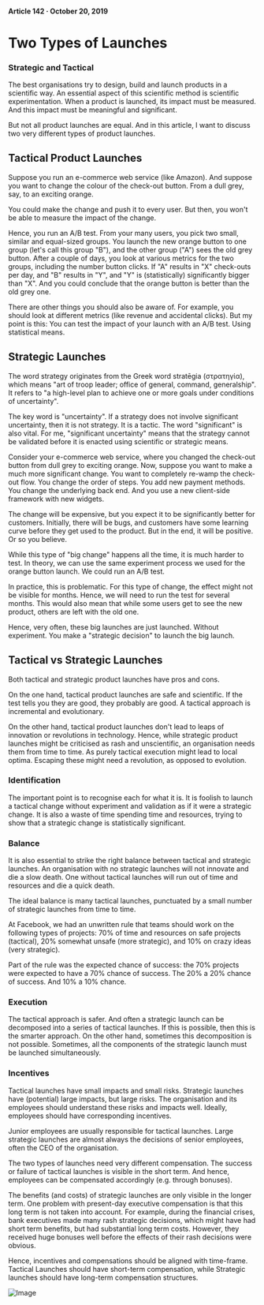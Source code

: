 #### Article 142 · October 20, 2019

# Two Types of Launches

### Strategic and Tactical

The best organisations try to design, build and launch products in a scientific way. An essential aspect of this scientific method is scientific experimentation. When a product is launched, its impact must be measured. And this impact must be meaningful and significant.

But not all product launches are equal. And in this article, I want to discuss two very different types of product launches.

## Tactical Product Launches

Suppose you run an e-commerce web service (like Amazon). And suppose you want to change the colour of the check-out button. From a dull grey, say, to an exciting orange.

You could make the change and push it to every user. But then, you won't be able to measure the impact of the change.

Hence, you run an A/B test. From your many users, you pick two small, similar and equal-sized groups. You launch the new orange button to one group (let's call this group "B"), and the other group ("A") sees the old grey button. After a couple of days, you look at various metrics for the two groups, including the number button clicks. If "A" results in "X" check-outs per day, and "B" results in "Y", and "Y" is (statistically) significantly bigger than "X". And you could conclude that the orange button is better than the old grey one.

There are other things you should also be aware of. For example, you should look at different metrics (like revenue and accidental clicks). But my point is this: You can test the impact of your launch with an A/B test. Using statistical means.

## Strategic Launches

The word strategy originates from the Greek word stratēgia (στρατηγία), which means "art of troop leader; office of general, command, generalship". It refers to "a high-level plan to achieve one or more goals under conditions of uncertainty".

The key word is "uncertainty". If a strategy does not involve significant uncertainty, then it is not strategy. It is a tactic. The word "significant" is also vital. For me, "significant uncertainty" means that the strategy cannot be validated before it is enacted using scientific or strategic means.

Consider your e-commerce web service, where you changed the check-out button from dull grey to exciting orange. Now, suppose you want to make a much more significant change. You want to completely re-wamp the check-out flow. You change the order of steps. You add new payment methods. You change the underlying back end. And you use a new client-side framework with new widgets.

The change will be expensive, but you expect it to be significantly better for customers. Initially, there will be bugs, and customers have some learning curve before they get used to the product. But in the end, it will be positive. Or so you believe.

While this type of "big change" happens all the time, it is much harder to test. In theory, we can use the same experiment process we used for the orange button launch. We could run an A/B test.

In practice, this is problematic. For this type of change, the effect might not be visible for months. Hence, we will need to run the test for several months. This would also mean that while some users get to see the new product, others are left with the old one.

Hence, very often, these big launches are just launched. Without experiment. You make a "strategic decision" to launch the big launch.

## Tactical vs Strategic Launches

Both tactical and strategic product launches have pros and cons.

On the one hand, tactical product launches are safe and scientific. If the test tells you they are good, they probably are good. A tactical approach is incremental and evolutionary.

On the other hand, tactical product launches don't lead to leaps of innovation or revolutions in technology. Hence, while strategic product launches might be criticised as rash and unscientific, an organisation needs them from time to time. As purely tactical execution might lead to local optima. Escaping these might need a revolution, as opposed to evolution.

### Identification

The important point is to recognise each for what it is. It is foolish to launch a tactical change without experiment and validation as if it were a strategic change. It is also a waste of time spending time and resources, trying to show that a strategic change is statistically significant.

### Balance

It is also essential to strike the right balance between tactical and strategic launches. An organisation with no strategic launches will not innovate and die a slow death. One without tactical launches will run out of time and resources and die a quick death.

The ideal balance is many tactical launches, punctuated by a small number of strategic launches from time to time.

At Facebook, we had an unwritten rule that teams should work on the following types of projects: 70% of time and resources on safe projects (tactical), 20% somewhat unsafe (more strategic), and 10% on crazy ideas (very strategic).

Part of the rule was the expected chance of success: the 70% projects were expected to have a 70% chance of success. The 20% a 20% chance of success. And 10% a 10% chance.

### Execution

The tactical approach is safer. And often a strategic launch can be decomposed into a series of tactical launches. If this is possible, then this is the smarter approach. On the other hand, sometimes this decomposition is not possible. Sometimes, all the components of the strategic launch must be launched simultaneously.

### Incentives

Tactical launches have small impacts and small risks. Strategic launches have (potential) large impacts, but large risks. The organisation and its employees should understand these risks and impacts well. Ideally, employees should have corresponding incentives.

Junior employees are usually responsible for tactical launches. Large strategic launches are almost always the decisions of senior employees, often the CEO of the organisation.

The two types of launches need very different compensation. The success or failure of tactical launches is visible in the short term. And hence, employees can be compensated accordingly (e.g. through bonuses).

The benefits (and costs) of strategic launches are only visible in the longer term. One problem with present-day executive compensation is that this long term is not taken into account. For example, during the financial crises, bank executives made many rash strategic decisions, which might have had short term benefits, but had substantial long term costs. However, they received huge bonuses well before the effects of their rash decisions were obvious.

Hence, incentives and compensations should be aligned with time-frame. Tactical Launches should have short-term compensation, while Strategic launches should have long-term compensation structures.

![Image](https://cdn-images-1.medium.com/max/800/1*uQC09SxDu53IXy_cH6BdNg.jpeg)